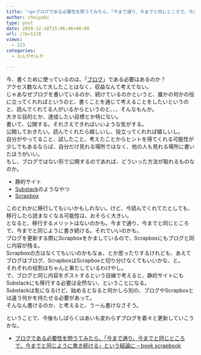 ```yaml
---
title: '<p>ブログである必要性を問うてみたら、「今まで通り、今までと同じところで、今までと同じように書き続ける」という結論に<br />'
author: choiyaki
type: post
date: 2020-12-18T15:06:46+00:00
url: /?p=1118
views:
  - 223
categories:
  - なんやかんや

---
```

今、書くために使っているのは、「[ブログ][1]」である必要はあるのか？  
アクセス数なんて大したことはなく、収益なんて考えてない。  
じゃあなぜブログを書いているのか、続けているのかというと、誰かの何かの役に立ってくれればというのと、書くことを通じて考えることをしたいというのと、読んでくれてる人がいるからというのと、、、そんなもんか。  
大きな目的とか、達成したい目標とか特にない。  
書いて、公開する。それさえできればいいような気がする。  
公開しておきたい。読んでくれたら嬉しいし、役立ってくれれば嬉しいし。  
自分がやってること、試したこと、考えたことからヒントを得てくれる可能性が少しでもあるならば、自分だけ見れる場所ではなく、他の人も見れる場所に書いたほうがいい。  
もし、ブログではない形で公開するのであれば、どういった方法が取れるものなのか。

  * 静的サイト
  * [Substack][2]のようなやつ
  * [Scrapbox][3]

このどれかに移行してもいいかもしれない。けど、今読んでくれてたとしても、移行したら読まなくなる可能性は、おそらく大きい。  
となると、移行するメリットはないのかも。今まで通り、今までと同じところで、今までと同じように書き続ける。それでいいのかも。  
ブログを更新する際にScrapboxをかましているので、Scrapboxにもブログと同じ内容が残る。  
Scrapboxの方はなくてもいいのかもなぁ、とか思ったりするけれども、あえてブログはブログ、ScrapboxはScrapboxと切り分けなくてもいいかな、と。  
それぞれの役割はちゃんと果たしているわけやし。  
で、ブログと同じ内容をポストするという目線で考えると、静的サイトにもSubstackにも移行する必要は全然ない、ということになる。  
Substackは気になるけど、始めるとなると何かしら別の、ブログやScrapboxとは違う何かを持たせる必要があって。  
そんなん書けるのか、と考えると、うーん書けなさそう。

ということで、今後もしばらくはあいも変わらずブログを着々と更新していこうかな。

  * [ブログである必要性を問うてみたら、「今まで通り、今までと同じところで、今までと同じように書き続ける」という結論に &#8211; book scrapbook][4]

 [1]: https://scrapbox.io/choiyaki-hondana/%E3%83%96%E3%83%AD%E3%82%B0
 [2]: https://scrapbox.io/choiyaki-hondana/Substack
 [3]: https://scrapbox.io/choiyaki-hondana/Scrapbox
 [4]: https://scrapbox.io/choiyaki-hondana/%E3%83%95%E3%82%99%E3%83%AD%E3%82%AF%E3%82%99%E3%81%A6%E3%82%99%E3%81%82%E3%82%8B%E5%BF%85%E8%A6%81%E6%80%A7%E3%82%92%E5%95%8F%E3%81%86%E3%81%A6%E3%81%BF%E3%81%9F%E3%82%89%E3%80%81%E3%80%8C%E4%BB%8A%E3%81%BE%E3%81%A6%E3%82%99%E9%80%9A%E3%82%8A%E3%80%81%E4%BB%8A%E3%81%BE%E3%81%A6%E3%82%99%E3%81%A8%E5%90%8C%E3%81%97%E3%82%99%E3%81%A8%E3%81%93%E3%82%8D%E3%81%A6%E3%82%99%E3%80%81%E4%BB%8A%E3%81%BE%E3%81%A6%E3%82%99%E3%81%A8%E5%90%8C%E3%81%97%E3%82%99%E3%82%88%E3%81%86%E3%81%AB%E6%9B%B8%E3%81%8D%E7%B6%9A%E3%81%91%E3%82%8B%E3%80%8D%E3%81%A8%E3%81%84%E3%81%86%E7%B5%90%E8%AB%96%E3%81%AB